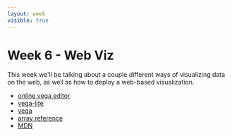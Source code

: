```yaml
---
layout: week
visible: true
---
```


# Week 6 - Web Viz

This week we'll be talking about a couple different ways of visualizing data on
the web, as well as how to deploy a web-based visualization.

 * [online vega editor](https://vega.github.io/editor/)
 * [vega-lite](https://vega.github.io/vega-lite/)
 * [vega](https://vega.github.io/)
 * [array reference](https://developer.mozilla.org/en-US/docs/Web/JavaScript/Reference/Global_Objects/Array)
 * [MDN](https://developer.mozilla.org/)
